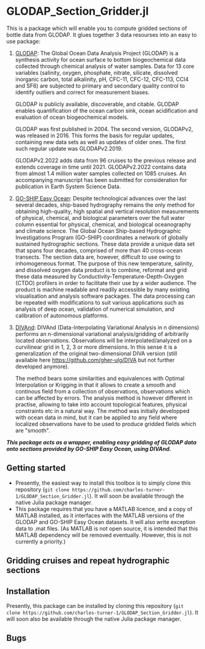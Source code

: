 # GLODAP_Section_Gridder.jl

This is a package which will enable you to compute gridded sections of bottle 
data from GLODAP. It glues together 3 data resourses into an easy to use package:

1. [GLODAP](https://www.glodap.info/): The Global Ocean Data Analysis Project (GLODAP) is a synthesis activity for ocean surface to bottom biogeochemical data collected through chemical analysis of water samples. Data for 13 core variables (salinity, oxygen, phosphate, nitrate, silicate, dissolved inorganic carbon, total alkalinity, pH, CFC-11, CFC-12, CFC-113, CCl4 and SF6) are subjected to primary and secondary quality control to identify outliers and correct for measurement biases.

    GLODAP is publicly available, discoverable, and citable. GLODAP enables quantification of the ocean carbon sink, ocean acidification and evaluation of ocean biogeochemical models.

    GLODAP was first published in 2004. The second version, GLODAPv2, was released in 2016. This forms the basis for regular updates, containing new data sets as well as updates of older ones. The first such regular update was GLODAPv2.2019.

    GLODAPv2.2022 adds data from 96 cruises to the previous release and extends coverage in time until 2021. GLODAPv2.2022 contains data from almost 1.4 million water samples collected on 1085 cruises. An accompanying manuscript has been submitted for consideration for publication in Earth System Science Data.
2. [GO-SHIP Easy Ocean](https://github.com/kkats/GO-SHIP-Easy-Ocean):
    Despite technological advances over the last several decades, ship-based hydrography remains the only method for obtaining high-quality, high spatial and vertical resolution measurements of physical, chemical, and biological parameters over the full water column essential for physical, chemical, and biological oceanography and climate science. The Global Ocean Ship-based Hydrographic Investigations Program (GO-SHIP) coordinates a network of globally sustained hydrographic sections. These data provide a unique data set that spans four decades, comprised of more than 40 cross-ocean transects. The section data are, however, difficult to use owing to inhomogeneous format. The purpose of this new temperature, salinity, and dissolved oxygen data product is to combine, reformat and grid these data measured by Conductivity-Temperature-Depth-Oxygen (CTDO) profilers in order to facilitate their use by a wider audience. The product is machine readable and readily accessible by many existing visualisation and analysis software packages. The data processing can be repeated with modifications to suit various applications such as analysis of deep ocean, validation of numerical simulation, and calibration of autonomous platforms.
    
 3. [DIVAnd](https://github.com/gher-uliege/DIVAnd.jl): DIVAnd (Data-Interpolating Variational Analysis in n dimensions) performs an n-dimensional variational analysis/gridding of arbitrarily located observations. Observations will be interpolated/analyzed on a curvilinear grid in 1, 2, 3 or more dimensions. In this sense it is a generalization of the original two-dimensional DIVA version (still available here https://github.com/gher-ulg/DIVA but not further developed anymore).

    The method bears some similarities and equivalences with Optimal Interpolation or Krigging in that it allows to create a smooth and continous field from a collection of observations, observations which can be affected by errors. The analysis method is however different in practise, allowing to take into account topological features, physical constraints etc in a natural way. The method was initially developped with ocean data in mind, but it can be applied to any field where localized observations have to be used to produce gridded fields which are "smooth".

***This package acts as a wrapper, enabling easy gridding of GLODAP data onto sections provided by GO-SHIP Easy Ocean, using DIVAnd.***

## Getting started

- Presently, the easiest way to install this toolbox is to simply clone this 
repository (`git clone https://github.com/charles-turner-1/GLODAP_Section_Gridder.jl`).
    It will soon be available through the native Julia package manager.
- This package requires that you have a MATLAB licence, and a copy of MATLAB 
installed, as it interfaces with the MATLAB versions of the GLODAP and GO-SHIP 
Easy Ocean datasets. It will also write exception data to .mat files. (As MATLAB 
is not open source, it is intended that this MATLAB dependency will be removed 
eventually. However, this is not currently a priority.)

## Gridding cruises and repeat hydrographic sections

## Installation

Presently, this package can be installed by cloning this repository (`git clone https://github.com/charles-turner-1/GLODAP_Section_Gridder.jl`). It will soon
also be available through the native Julia package manager.

## Bugs